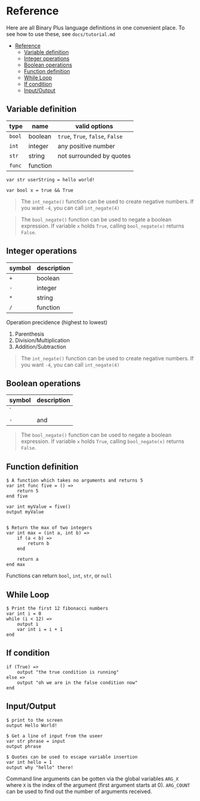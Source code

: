 # Reference

Here are all Binary Plus language definitions in one convenient place. To see how to use these, see `docs/tutorial.md`

- [Reference](#reference)
  - [Variable definition](#variable-definition)
  - [Integer operations](#integer-operations)
  - [Boolean operations](#boolean-operations)
  - [Function definition](#function-definition)
  - [While Loop](#while-loop)
  - [If condition](#if-condition)
  - [Input/Output](#inputoutput)

## Variable definition

|   type   | name       | valid options                     |
|----------|------------|-----------------------------------|
| `bool`   | boolean    | `true`, `True`, `false`, `False`  |
| `int`    | integer    | any positive number               |
| `str`    | string     | not surrounded by quotes          |
| `func`   | function   |                                   |

```binp
var str userString = hello world!

var bool x = true && True
```

> The `int_negate()` function can be used to create negative numbers. If you want `-4`, you can call `int_negate(4)`

> The `bool_negate()` function can be used to negate a boolean expression.
If variable `x` holds `True`, calling `bool_negate(x)` returns `False`.

## Integer operations

| symbol | description |
|--------|-------------|
|   `+`  | boolean     |
|   `-`  | integer     |
|   `*`  | string      |
|   `/`  | function    |

Operation precidence (highest to lowest)

1. Parenthesis
2. Division/Multiplication
3. Addition/Subtraction

> The `int_negate()` function can be used to create negative numbers. If you want `-4`, you can call `int_negate(4)`

## Boolean operations

| symbol  | description |
|---------|-------------|
|   `||`  |      or     |
|   `-`   |      and    |

> The `bool_negate()` function can be used to negate a boolean expression.
If variable `x` holds `True`, calling `bool_negate(x)` returns `False`.

## Function definition

```binp
$ A function which takes no arguments and returns 5
var int func five = () =>
    return 5
end five

var int myValue = five()
output myValue


$ Return the max of two integers
var int max = (int a, int b) =>
    if (a < b) =>
        return b
    end

    return a
end max
```

Functions can return `bool`, `int`, `str`, or `null`

## While Loop

```binp
$ Print the first 12 fibonacci numbers
var int i = 0
while (i < 12) =>
    output i
    var int i = i + 1
end
```

## If condition

```binp
if (True) =>
    output "the true condition is running"
else =>
    output "oh we are in the false condition now"
end
```

## Input/Output

```binp
$ print to the screen
output Hello World!

$ Get a line of input from the useer
var str phrase = input
output phrase

$ Quotes can be used to escape variable insertion
var int hello = 1
output why "hello" there!
```

Command line arguments can be gotten via the global variables `ARG_X` where `X` is the index of the argument (first argument starts at 0). `ARG_COUNT` can be used to find out the number of arguments received.
